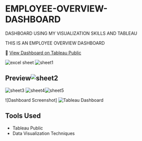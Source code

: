 # EMPLOYEE-OVERVIEW-DASHBOARD
DASHBOARD USING MY VISUALIZATION SKILLS AND TABLEAU 
 
THIS IS AN EMPLOYEE OVERVIEW DASHBOARD 

🔗 [View Dashboard on Tableau Public](https://public.tableau.com/views/MYWORKSPACE1/Dashboard1?:language=en-US&publish=yes)


![excel sheet](https://github.com/user-attachments/assets/aa96d088-bca3-4662-8f07-5713948a8d59)
![sheet1](https://github.com/user-attachments/assets/e989f5fe-b140-46dc-86e3-c7e0b759d63f)

## Preview![sheet2](https://github.com/user-attachments/assets/020f5fa2-2416-4fc8-84f7-5cc3cfcc7ae7)
![sheet3](https://github.com/user-attachments/assets/a83a3bf2-81a5-411a-b219-7aa67b3b4400)
![sheet4](https://github.com/user-attachments/assets/82f49c1e-a994-47a0-9c5e-ab8ed2d171c3)![sheet5](https://github.com/user-attachments/assets/143e067e-dbc3-4bd5-aecd-d7385531b3af)


![Dashboard Screenshot]
![Tableau Dashboard](https://github.com/user-attachments/assets/2e25fba1-8a01-4060-af10-a62dbe72af6b)



## Tools Used
- Tableau Public
- Data Visualization Techniques

